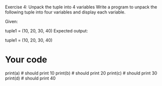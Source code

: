 Exercise 4: Unpack the tuple into 4 variables
Write a program to unpack the following tuple into four variables and display each variable.

Given:

tuple1 = (10, 20, 30, 40)
Expected output:

tuple1 = (10, 20, 30, 40)

# Your code

print(a) # should print 10
print(b) # should print 20
print(c) # should print 30
print(d) # should print 40
